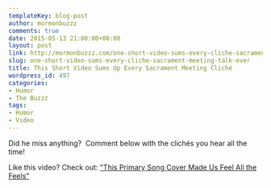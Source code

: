 ```yaml
---
templateKey: blog-post
author: mormonbuzzz
comments: true
date: 2015-05-13 21:00:00+00:00
layout: post
link: http://mormonbuzzz.com/one-short-video-sums-every-cliche-sacrament-meeting-talk-ever/
slug: one-short-video-sums-every-cliche-sacrament-meeting-talk-ever
title: This Short Video Sums Up Every Sacrament Meeting Cliché
wordpress_id: 497
categories:
- Humor
- The Buzzz
tags:
- Humor
- Video
---
```




Did he miss anything?  Comment below with the clichés you hear all the time!

Like this video? Check out: ["This Primary Song Cover Made Us Feel All the Feels"](http://mormonbuzzz.com/the-most-amazing-cover-of-a-primary-song-youll-ever-hear/)
